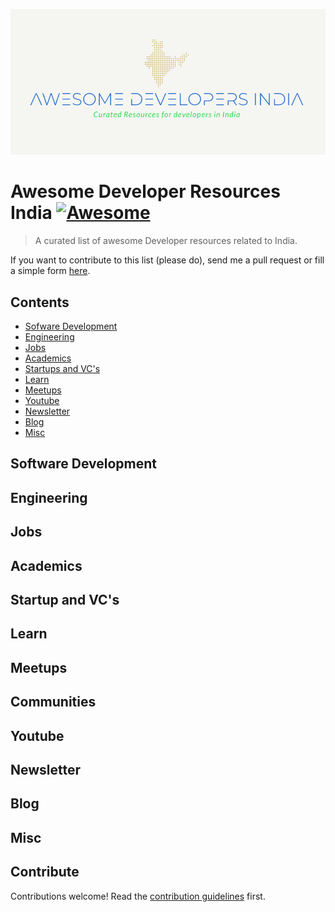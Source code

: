 ![Logo](https://github.com/AwesomeIndia/Awesome-Developers-India/blob/main/Logo.png)


# Awesome Developer Resources India [![Awesome](https://awesome.re/badge.svg)](https://awesome.re)

> A curated list of awesome Developer resources related to India.

If you want to contribute to this list (please do), send me a pull request or fill a simple form [here](https://forms.gle/cRLPQyHhedHWLi1bA).

## Contents
- [Sofware Development](#Sofware-Development)
- [Engineering](#Engineering)
- [Jobs](#Jobs)
- [Academics](#Academics)
- [Startups and VC's](#Startups-and-VC's)
- [Learn](#Learn)
- [Meetups](#Meetups)
- [Youtube](#Youtube)
- [Newsletter](#Newsletter)
- [Blog](#Blog)
- [Misc](#Misc)




## Software Development
## Engineering
## Jobs
## Academics 
## Startup and VC's
## Learn
## Meetups
## Communities
## Youtube
## Newsletter
## Blog
## Misc



## Contribute

Contributions welcome! Read the [contribution guidelines](contributing.md) first.
